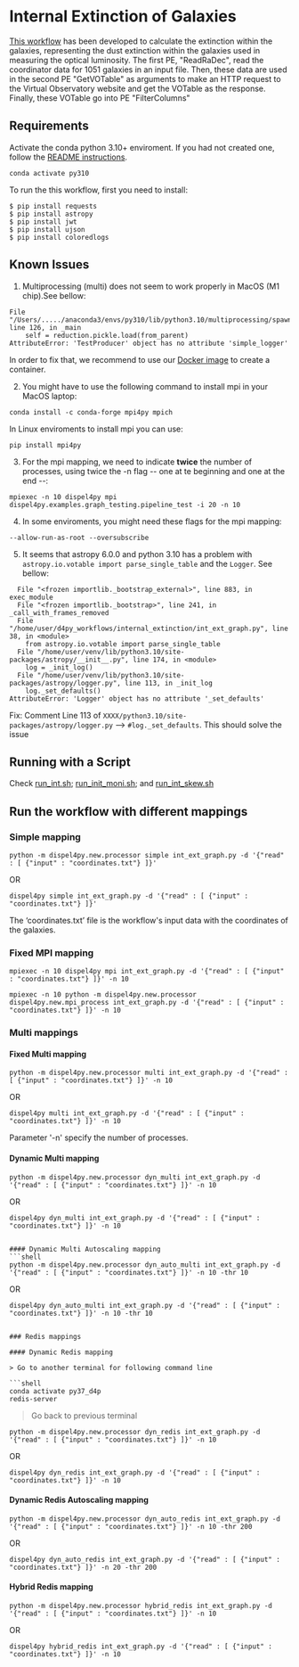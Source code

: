 # Internal Extinction of Galaxies 

[This workflow](./int_ext_graph.py) has been developed to calculate the extinction within the galaxies, representing the dust extinction within the galaxies used in measuring the optical luminosity. The first PE, "ReadRaDec", read the coordinator data for 1051 galaxies in an input file. Then, these data are used in the second PE "GetVOTable" as arguments to make an HTTP request to the Virtual Observatory website  and get the VOTable as the response. Finally, these VOTable go into PE "FilterColumns"


## Requirements


Activate the conda python 3.10+ enviroment. If you had not created one, follow the [README instructions](https://github.com/StreamingFlow/d4py/tree/main).

```
conda activate py310
```

To run the this workflow, first you need to install:
```shell
$ pip install requests
$ pip install astropy
$ pip install jwt
$ pip install ujson
$ pip install coloredlogs
``` 

## Known Issues


1. Multiprocessing (multi) does not seem to work properly in MacOS (M1 chip).See bellow:


```
File "/Users/...../anaconda3/envs/py310/lib/python3.10/multiprocessing/spawn.py", line 126, in _main
    self = reduction.pickle.load(from_parent)
AttributeError: 'TestProducer' object has no attribute 'simple_logger'
```

In order to fix that, we recommend to use our [Docker image](https://github.com/StreamingFlow/d4py/tree/main) to create a container.

2. You might have to use the following command to install mpi in your MacOS laptop:
```
conda install -c conda-forge mpi4py mpich
```
   In Linux enviroments to install mpi you can use:
```
pip install mpi4py
```

3. For the mpi mapping, we need to indicate **twice** the number of processes, using twice the -n flag -- one at te beginning and one at the end --:

```
mpiexec -n 10 dispel4py mpi dispel4py.examples.graph_testing.pipeline_test -i 20 -n 10
```

4. In some enviroments, you might need these flags for the mpi mapping:

```
--allow-run-as-root --oversubscribe

```
5. It seems that astropy 6.0.0 and python 3.10 has a problem with `astropy.io.votable import parse_single_table` and the `Logger`. See bellow: 

```
  File "<frozen importlib._bootstrap_external>", line 883, in exec_module
  File "<frozen importlib._bootstrap>", line 241, in _call_with_frames_removed
  File "/home/user/d4py_workflows/internal_extinction/int_ext_graph.py", line 38, in <module>
    from astropy.io.votable import parse_single_table
  File "/home/user/venv/lib/python3.10/site-packages/astropy/__init__.py", line 174, in <module>
    log = _init_log()
  File "/home/user/venv/lib/python3.10/site-packages/astropy/logger.py", line 113, in _init_log
    log._set_defaults()
AttributeError: 'Logger' object has no attribute '_set_defaults'
```

Fix:  Comment Line 113 of `XXXX/python3.10/site-packages/astropy/logger.py` --> `#log._set_defaults`. This should solve the issue

## Running with a Script

Check [run_int.sh](./run_int.sh); [run_init_moni.sh](./run_init_moni.sh); and [run_int_skew.sh](./run_int_skew.sh)

## Run the workflow with different mappings

### Simple mapping

```shell
python -m dispel4py.new.processor simple int_ext_graph.py -d '{"read" : [ {"input" : "coordinates.txt"} ]}'
```

OR

```shell
dispel4py simple int_ext_graph.py -d '{"read" : [ {"input" : "coordinates.txt"} ]}'
```
The ‘coordinates.txt’ file is the workflow's input data with the coordinates of the galaxies.


### Fixed MPI mapping
```shell
mpiexec -n 10 dispel4py mpi int_ext_graph.py -d '{"read" : [ {"input" : "coordinates.txt"} ]}' -n 10
```

```shell
mpiexec -n 10 python -m dispel4py.new.processor dispel4py.new.mpi_process int_ext_graph.py -d '{"read" : [ {"input" : "coordinates.txt"} ]}' -n 10
```

### Multi mappings

#### Fixed Multi mapping

```shell
python -m dispel4py.new.processor multi int_ext_graph.py -d '{"read" : [ {"input" : "coordinates.txt"} ]}' -n 10
```

OR

```shell
dispel4py multi int_ext_graph.py -d '{"read" : [ {"input" : "coordinates.txt"} ]}' -n 10
```

 Parameter '-n' specify the number of processes.

#### Dynamic Multi mapping 
```shell
python -m dispel4py.new.processor dyn_multi int_ext_graph.py -d '{"read" : [ {"input" : "coordinates.txt"} ]}' -n 10
```
OR
```shell
dispel4py dyn_multi int_ext_graph.py -d '{"read" : [ {"input" : "coordinates.txt"} ]}' -n 10


#### Dynamic Multi Autoscaling mapping 
```shell
python -m dispel4py.new.processor dyn_auto_multi int_ext_graph.py -d '{"read" : [ {"input" : "coordinates.txt"} ]}' -n 10 -thr 10
```
OR
```shell
dispel4py dyn_auto_multi int_ext_graph.py -d '{"read" : [ {"input" : "coordinates.txt"} ]}' -n 10 -thr 10


### Redis mappings

#### Dynamic Redis mapping

> Go to another terminal for following command line

```shell
conda activate py37_d4p
redis-server
```

> Go back to previous terminal

```shell
python -m dispel4py.new.processor dyn_redis int_ext_graph.py -d '{"read" : [ {"input" : "coordinates.txt"} ]}' -n 10
```
OR
```shell
dispel4py dyn_redis int_ext_graph.py -d '{"read" : [ {"input" : "coordinates.txt"} ]}' -n 10
```

#### Dynamic Redis Autoscaling mapping 
```shell
python -m dispel4py.new.processor dyn_auto_redis int_ext_graph.py -d '{"read" : [ {"input" : "coordinates.txt"} ]}' -n 10 -thr 200
```
OR
```shell
dispel4py dyn_auto_redis int_ext_graph.py -d '{"read" : [ {"input" : "coordinates.txt"} ]}' -n 20 -thr 200
``` 


#### Hybrid Redis mapping 
```shell
python -m dispel4py.new.processor hybrid_redis int_ext_graph.py -d '{"read" : [ {"input" : "coordinates.txt"} ]}' -n 10
```
OR
```shell
dispel4py hybrid_redis int_ext_graph.py -d '{"read" : [ {"input" : "coordinates.txt"} ]}' -n 10
```
